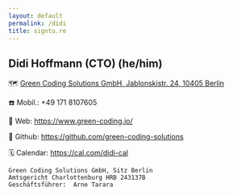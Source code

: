 ```yaml
---
layout: default
permalink: /didi
title: signtu.re
---
```


## Didi Hoffmann (CTO) (he/him)

🗺️ [Green Coding Solutions GmbH, Jablonskistr. 24, 10405 Berlin](https://www.openstreetmap.org/node/1728258889)

☎️ Mobil.: +49 171 8107605

🛜 Web: https://www.green-coding.io/

📑 Github: https://github.com/green-coding-solutions

🗓️ Calendar: https://cal.com/didi-cal

```
Green Coding Solutions GmbH, Sitz Berlin
Amtsgericht Charlottenburg HRB 243137B
Geschäftsführer:  Arne Tarara
```
